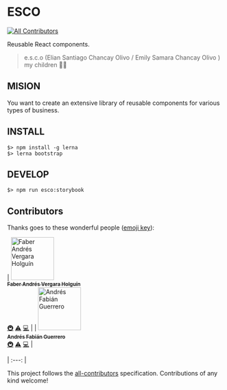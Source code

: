 # ESCO
[![All Contributors](https://img.shields.io/badge/all_contributors-1-orange.svg?style=flat-square)](#contributors)

Reusable React components.

> e.s.c.o (Elian Santiago Chancay Olivo / Emily Samara Chancay Olivo ) my children 👶👧

## MISION

You want to create an extensive library of reusable components for various types of business.

## INSTALL

```
$> npm install -g lerna
$> lerna bootstrap
```

## DEVELOP

```
$> npm run esco:storybook
```

## Contributors

Thanks goes to these wonderful people ([emoji key](https://github.com/all-contributors/all-contributors#emoji-key)):

<!-- ALL-CONTRIBUTORS-LIST:START - Do not remove or modify this section -->
<!-- prettier-ignore -->

| [<img src="https://avatars3.githubusercontent.com/u/134828?v=4" width="100px;" alt="Faber Andrés Vergara Holguín"/><br /><sub><b>Faber Andrés Vergara Holguín</b></sub>](http://emamut.github.io)<br />[🚇](#infra-emamut "Infrastructure (Hosting, Build-Tools, etc)") [⚠️](https://github.com/devrchancay/esco/commits?author=emamut "Tests") [💻](https://github.com/devrchancay/esco/commits?author=emamut "Code") |
| [<img src="https://avatars2.githubusercontent.com/u/10011379?v=4" width="100px;" alt="Andrés Fabián Guerrero"/><br /><sub><b>Andrés Fabián Guerrero</b></sub>](https://about.me/andres-guerrero)<br />[🚇](#infra-andresfabianguerrero "Infrastructure (Hosting, Build-Tools, etc)") [⚠️](https://github.com/devrchancay/esco/commits?author=andresfabianguerrero "Tests") [💻](https://github.com/devrchancay/esco/commits?author=andresfabianguerrero "Code") |

| :---: |
<!-- ALL-CONTRIBUTORS-LIST:END -->

This project follows the [all-contributors](https://github.com/all-contributors/all-contributors) specification. Contributions of any kind welcome!